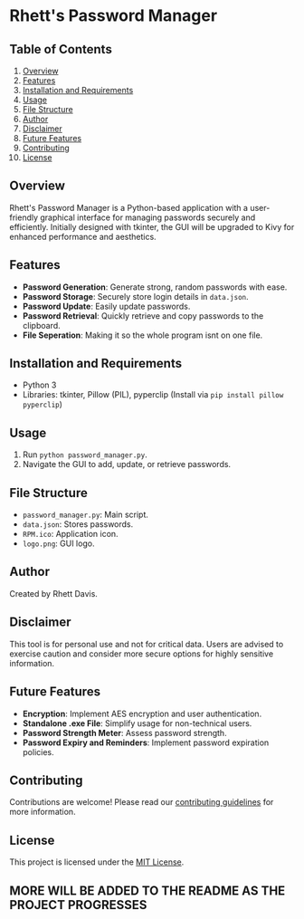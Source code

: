 
# Rhett's Password Manager

## Table of Contents
1. [Overview](#overview)
2. [Features](#features)
3. [Installation and Requirements](#installation-and-requirements)
4. [Usage](#usage)
5. [File Structure](#file-structure)
6. [Author](#author)
7. [Disclaimer](#disclaimer)
8. [Future Features](#future-features)
9. [Contributing](#contributing)
10. [License](#license)


## Overview
Rhett's Password Manager is a Python-based application with a user-friendly graphical interface for managing passwords securely and efficiently. Initially designed with tkinter, the GUI will be upgraded to Kivy for enhanced performance and aesthetics. 

## Features
- **Password Generation**: Generate strong, random passwords with ease.
- **Password Storage**: Securely store login details in `data.json`.
- **Password Update**: Easily update passwords.
- **Password Retrieval**: Quickly retrieve and copy passwords to the clipboard.
- **File Seperation**: Making it so the whole program isnt on one file. 

## Installation and Requirements
- Python 3
- Libraries: tkinter, Pillow (PIL), pyperclip (Install via `pip install pillow pyperclip`)

## Usage
1. Run `python password_manager.py`.
2. Navigate the GUI to add, update, or retrieve passwords.

## File Structure
- `password_manager.py`: Main script.
- `data.json`: Stores passwords.
- `RPM.ico`: Application icon.
- `logo.png`: GUI logo.

## Author
Created by Rhett Davis.

## Disclaimer
This tool is for personal use and not for critical data. Users are advised to exercise caution and consider more secure options for highly sensitive information.

## Future Features
- **Encryption**: Implement AES encryption and user authentication.
- **Standalone .exe File**: Simplify usage for non-technical users.
- **Password Strength Meter**: Assess password strength.
- **Password Expiry and Reminders**: Implement password expiration policies.

## Contributing
Contributions are welcome! Please read our [contributing guidelines](CONTRIBUTING.md) for more information.

## License
This project is licensed under the [MIT License](LICENSE.md).

## MORE WILL BE ADDED TO THE README AS THE PROJECT PROGRESSES



